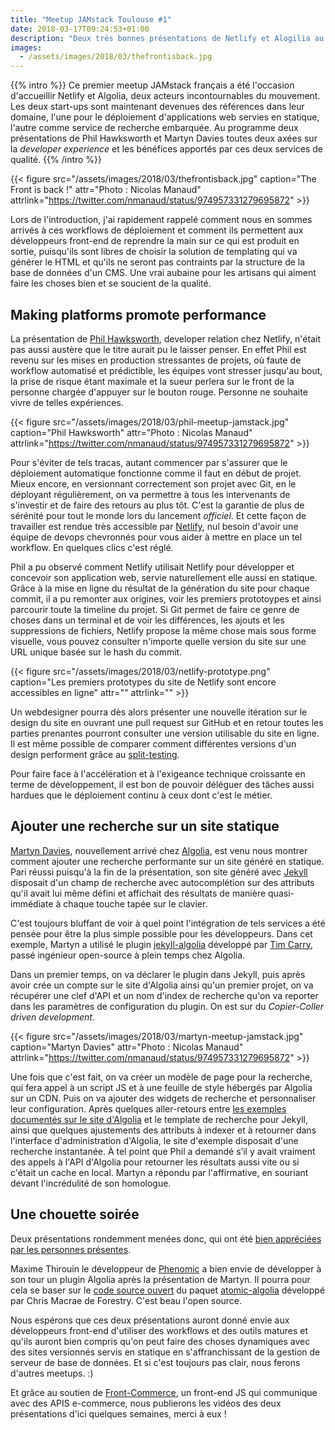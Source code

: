 ```yaml
---
title: "Meetup JAMstack Toulouse #1"
date: 2018-03-17T09:24:53+01:00
description: "Deux très bonnes présentations de Netlify et Alogilia au premier meetup JAMStack français."
images:
  - /assets/images/2018/03/thefrontisback.jpg
---
```


{{% intro %}}
  Ce premier meetup JAMstack français a été l'occasion d'accueillir Netlify et Algolia, deux acteurs incontournables du mouvement. Les deux start-ups sont maintenant devenues des références dans leur domaine, l'une pour le déploiement d'applications web servies en statique, l'autre comme service de recherche embarquée. Au programme deux présentations de Phil Hawksworth et Martyn Davies toutes deux axées sur la _developer experience_ et les bénéfices apportés par ces deux services de qualité.
{{% /intro %}}

{{< figure src="/assets/images/2018/03/thefrontisback.jpg" caption="The Front is back !" attr="Photo : Nicolas Manaud" attrlink="https://twitter.com/nmanaud/status/974957331279695872" >}}

Lors de l'introduction, j'ai rapidement rappelé comment nous en sommes arrivés à ces workflows de déploiement et comment ils permettent aux développeurs front-end de reprendre la main sur ce qui est produit en sortie, puisqu'ils sont libres de choisir la solution de templating qui va générer le HTML et qu'ils ne seront pas contraints par la structure de la base de données d'un CMS. Une vrai aubaine pour les artisans qui aiment faire les choses bien et se soucient de la qualité.

## Making platforms promote performance

La présentation de [Phil Hawksworth](https://twitter.com/philhawksworth), developer relation chez Netlify, n'était pas aussi austère que le titre aurait pu le laisser penser. En effet Phil est revenu sur les mises en production stressantes de projets, où faute de workflow automatisé et prédictible, les équipes vont stresser jusqu'au bout, la prise de risque étant maximale et la sueur perlera sur le front de la personne chargée d'appuyer sur le bouton rouge. Personne ne souhaite vivre de telles expériences.

{{< figure src="/assets/images/2018/03/phil-meetup-jamstack.jpg" caption="Phil Hawksworth" attr="Photo : Nicolas Manaud" attrlink="https://twitter.com/nmanaud/status/974957331279695872" >}}

Pour s'éviter de tels tracas, autant commencer par s'assurer que le déploiement automatique fonctionne comme il faut en début de projet. Mieux encore, en versionnant correctement son projet avec Git, en le déployant régulièrement, on va permettre à tous les intervenants de s'investir et de faire des retours au plus tôt. C'est la garantie de plus de sérénité pour tout le monde lors du lancement _officiel_. Et cette façon de travailler est rendue très accessible par [Netlify](https://netlify.com), nul besoin d'avoir une équipe de devops chevronnés pour vous aider à mettre en place un tel workflow. En quelques clics c'est réglé.

Phil a pu observé comment Netlify utilisait Netlify pour développer et concevoir son application web, servie naturellement elle aussi en statique. Grâce à la mise en ligne du résultat de la génération du site pour chaque commit, il a pu remonter aux origines, voir les premiers prototoypes et ainsi parcourir toute la timeline du projet. Si Git permet de faire ce genre de choses dans un terminal et de voir les différences, les ajouts et les suppressions de fichiers, Netlify propose la même chose mais sous forme visuelle, vous pouvez consulter n'importe quelle version du site sur une URL unique basée sur le hash du commit.

{{< figure src="/assets/images/2018/03/netlify-prototype.png" caption="Les premiers prototypes du site de Netlify sont encore accessibles en ligne" attr="" attrlink="" >}}

Un webdesigner pourra dès alors présenter une nouvelle itération sur le design du site en ouvrant une pull request sur GitHub et en retour toutes les parties prenantes pourront consulter une version utilisable du site en ligne. Il est même possible de comparer comment différentes versions d'un design performent grâce au [split-testing](https://www.youtube.com/watch?v=5VgpJJUOng4).

Pour faire face à l'accélération et à l'exigeance technique croissante en terme de développement, il est bon de pouvoir déléguer des tâches aussi hardues que le déploiement continu à ceux dont c'est le métier.

## Ajouter une recherche sur un site statique

[Martyn Davies](https://twitter.com/martynd), nouvellement arrivé chez [Algolia](https://algolia.com), est venu nous montrer comment ajouter une recherche performante sur un site généré en statique. Pari réussi puisqu'à la fin de la présentation, son site généré avec [Jekyll](/categories/jekyll) disposait d'un champ de recherche avec autocomplétion sur des attributs qu'il avait lui même défini et affichait des résultats de manière quasi-immédiate à chaque touche tapée sur le clavier.

C'est toujours bluffant de voir à quel point l'intégration de tels services a été pensée pour être la plus simple possible pour les développeurs. Dans cet exemple, Martyn a utilisé le plugin [jekyll-algolia](https://github.com/algolia/jekyll-algolia) développé par [Tim Carry](https://twitter.com/pixelastic), passé ingénieur open-source à plein temps chez Algolia.

Dans un premier temps, on va déclarer le plugin dans Jekyll, puis après avoir crée un compte sur le site d'Algolia ainsi qu'un premier projet, on va récupérer une clef d'API et un nom d'index de recherche qu'on va reporter dans les paramètres de configuration du plugin. On est sur du _Copier-Coller driven development_.

{{< figure src="/assets/images/2018/03/martyn-meetup-jamstack.jpg" caption="Martyn Davies" attr="Photo : Nicolas Manaud" attrlink="https://twitter.com/nmanaud/status/974957331279695872" >}}

Une fois que c'est fait, on va créer un modèle de page pour la recherche, qui fera appel à un script JS et à une feuille de style hébergés par Algolia sur un CDN. Puis on va ajouter des widgets de recherche et personnaliser leur configuration. Après quelques aller-retours entre [les exemples documentés sur le site d'Algolia](https://www.algolia.com/doc/tutorials/search-ui/instant-search/build-an-instant-search-results-page/instantsearchjs/#binding-the-search-input) et le template de recherche pour Jekyll, ainsi que quelques ajustements des attributs à indexer et à retourner dans l'interface d'administration d'Algolia, le site d'exemple disposait d'une recherche instantanée. À tel point que Phil a demandé s’il y avait vraiment des appels à l'API d'Algolia pour retourner les résultats aussi vite ou si c'était un cache en local. Martyn a répondu par l'affirmative, en souriant devant l'incrédulité de son homologue.

## Une chouette soirée

Deux présentations rondemment menées donc, qui ont été [bien appréciées par les personnes présentes](https://twitter.com/nmanaud/status/974957331279695872).

Maxime Thirouin le développeur de [Phenomic](https://phenomic.io/) a bien envie de développer à son tour un plugin Algolia après la présentation de Martyn. Il pourra pour cela se baser sur le [code source ouvert](https://github.com/chrisdmacrae/atomic-algolia) du paquet [atomic-algolia](https://www.npmjs.com/package/atomic-algolia) développé par Chris Macrae de Forestry. C'est beau l'open source.

Nous espérons que ces deux présentations auront donné envie aux développeurs front-end d'utiliser des workflows et des outils matures et qu'ils auront bien compris qu'on peut faire des choses dynamiques avec des sites versionnés servis en statique en s'affranchissant de la gestion de serveur de base de données. Et si c'est toujours pas clair, nous ferons d'autres meetups. :)

Et grâce au soutien de [Front-Commerce](https://www.front-commerce.com/en/home/), un front-end JS qui communique avec des APIS e-commerce, nous publierons les vidéos des deux présentations d'ici quelques semaines, merci à eux !
